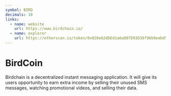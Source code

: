 ```yaml
---
symbol: BIRD
decimals: 18
links:
  - name: website
    url: https://www.birdchain.io/
  - name: explorer
    url: https://etherscan.io/token/0x026e62dDEd1a6aD07D93D39f96b9eabd59665e0d
---
```


# BirdCoin

Birdchain is a decentralized instant messaging application. It will give its users opportunity to earn extra income by selling their unused SMS messages, watching promotional videos, and selling their data.
